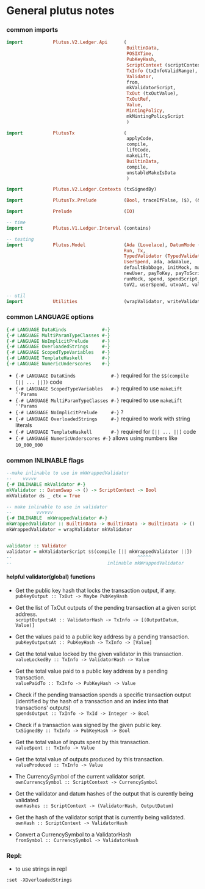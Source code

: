 # General plutus notes

### common imports 
```haskell
import           Plutus.V2.Ledger.Api      (
                                            BuiltinData, 
                                            POSIXTime, 
                                            PubKeyHash,
                                            ScriptContext (scriptContextTxInfo),
                                            TxInfo (txInfoValidRange),
                                            Validator, 
                                            from, 
                                            mkValidatorScript, 
                                            TxOut (txOutValue),
                                            TxOutRef, 
                                            Value,
                                            MintingPolicy,
                                            mkMintingPolicyScript
                                            )

import           PlutusTx                  (
                                            applyCode, 
                                            compile, 
                                            liftCode,
                                            makeLift, 
                                            BuiltinData, 
                                            compile, 
                                            unstableMakeIsData
                                            )

import           Plutus.V2.Ledger.Contexts (txSignedBy)

import           PlutusTx.Prelude          (Bool, traceIfFalse, ($), (&&), (.))

import           Prelude                   (IO)

-- time
import           Plutus.V1.Ledger.Interval (contains)

-- testing
import           Plutus.Model              (Ada (Lovelace), DatumMode (HashDatum),
                                           Run, Tx,
                                           TypedValidator (TypedValidator),
                                           UserSpend, ada, adaValue,
                                           defaultBabbage, initMock, mustFail,
                                           newUser, payToKey, payToScript,
                                           runMock, spend, spendScript, submitTx,
                                           toV2, userSpend, utxoAt, valueAt, waitUntil, currentTimeRad, validateIn)

-- util
import           Utilities                 (wrapValidator, writeValidatorToFile) -- local file
```

### common LANGUAGE options
```haskell
{-# LANGUAGE DataKinds             #-}
{-# LANGUAGE MultiParamTypeClasses #-}
{-# LANGUAGE NoImplicitPrelude     #-}
{-# LANGUAGE OverloadedStrings     #-}
{-# LANGUAGE ScopedTypeVariables   #-}
{-# LANGUAGE TemplateHaskell       #-}
{-# LANGUAGE NumericUnderscores    #-}
```

- `{-# LANGUAGE DataKinds             #-}` required for the `$$(compile [|| ... ||])` code 
- `{-# LANGUAGE ScopedTypeVariables   #-}` required to use `makeLift ''Params`
- `{-# LANGUAGE MultiParamTypeClasses #-}` required to use `makeLift ''Params`
- `{-# LANGUAGE NoImplicitPrelude     #-}` ?
- `{-# LANGUAGE OverloadedStrings     #-}` required to work with string literals
- `{-# LANGUAGE TemplateHaskell       #-}` required for `[|| ... ||]` code
- `{-# LANGUAGE NumericUnderscores #-}` allows using numbers like `10_000_000`

### common INLINABLE flags

```haskell
--make inlinable to use in mkWrappedValidator
--    vvvvv
{-# INLINABLE mkValidator #-}
mkValidator :: DatumSwap -> () -> ScriptContext -> Bool
mkValidator ds _ ctx = True

-- make inlinable to use in validator
--         vvvvvv
{-# INLINABLE  mkWrappedValidator #-}
mkWrappedValidator :: BuiltinData -> BuiltinData -> BuiltinData -> ()
mkWrappedValidator = wrapValidator mkValidator


validator :: Validator
validator = mkValidatorScript $$(compile [|| mkWrappedValidator ||])
--                                              ^^^^^
--                                   inlinable mkWrappedValidator
```

#### helpful validator(global) functions


- Get the public key hash that locks the transaction output, if any.  
`pubKeyOutput :: TxOut -> Maybe PubKeyHash`

- Get the list of TxOut outputs of the pending transaction at a given script address.  
`scriptOutputsAt :: ValidatorHash -> TxInfo -> [(OutputDatum, Value)]`

- Get the values paid to a public key address by a pending transaction.  
`pubKeyOutputsAt :: PubKeyHash -> TxInfo -> [Value]`

- Get the total value locked by the given validator in this transaction.  
`valueLockedBy :: TxInfo -> ValidatorHash -> Value`

- Get the total value paid to a public key address by a pending transaction.  
`valuePaidTo :: TxInfo -> PubKeyHash -> Value`

- Check if the pending transaction spends a specific transaction output (identified by the hash of a transaction and an index into that transactions' outputs)  
`spendsOutput :: TxInfo -> TxId -> Integer -> Bool`

- Check if a transaction was signed by the given public key.  
`txSignedBy :: TxInfo -> PubKeyHash -> Bool`

- Get the total value of inputs spent by this transaction.  
`valueSpent :: TxInfo -> Value` 

- Get the total value of outputs produced by this transaction.  
`valueProduced :: TxInfo -> Value`

- The CurrencySymbol of the current validator script.  
`ownCurrencySymbol :: ScriptContext -> CurrencySymbol`

- Get the validator and datum hashes of the output that is curently being validated  
`ownHashes :: ScriptContext -> (ValidatorHash, OutputDatum)`

- Get the hash of the validator script that is currently being validated.  
`ownHash :: ScriptContext -> ValidatorHash`

- Convert a CurrencySymbol to a ValidatorHash  
`fromSymbol :: CurrencySymbol -> ValidatorHash`

### Repl:
- to use strings in repl
```
:set -XOverloadedStrings
```